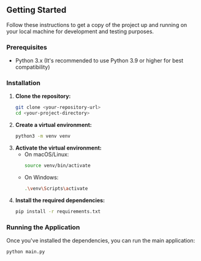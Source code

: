 
## Getting Started

Follow these instructions to get a copy of the project up and running on your local machine for development and testing purposes.

### Prerequisites

* Python 3.x (It's recommended to use Python 3.9 or higher for best compatibility)

### Installation

1.  **Clone the repository:**
    ```bash
    git clone <your-repository-url>
    cd <your-project-directory>
    ```
2.  **Create a virtual environment:**
    ```bash
    python3 -m venv venv
    ```
3.  **Activate the virtual environment:**
    * On macOS/Linux:
        ```bash
        source venv/bin/activate
        ```
    * On Windows:
        ```bash
        .\venv\Scripts\activate
        ```
4.  **Install the required dependencies:**
    ```bash
    pip install -r requirements.txt
    ```

### Running the Application

Once you've installed the dependencies, you can run the main application:

```bash
python main.py